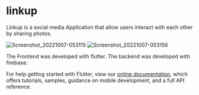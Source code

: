 # linkup

Linkup is a social media Application that allow users interact with each other by sharing photos.

![Screenshot_20221007-053115](https://user-images.githubusercontent.com/49396765/194525622-5250e980-b233-4ec5-9428-e95406019abf.png)
![Screenshot_20221007-053156](https://user-images.githubusercontent.com/49396765/194525671-2c2df3fa-eaba-4ce9-b094-23a7c027e2c2.png)

The Frontend was developed with flutter.
The backend was developed with firebase.

For help getting started with Flutter, view our
[online documentation](https://flutter.dev/docs), which offers tutorials,
samples, guidance on mobile development, and a full API reference.
